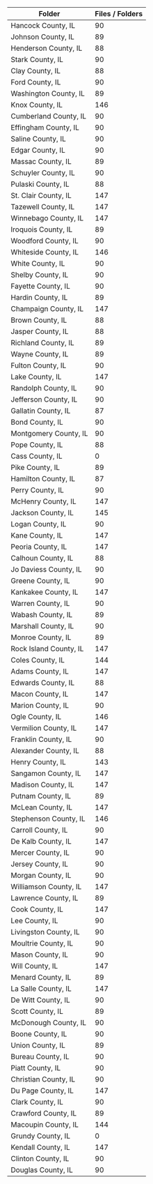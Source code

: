 | Folder                 |   Files / Folders |
|------------------------|-------------------|
| Hancock County, IL     |                90 |
| Johnson County, IL     |                89 |
| Henderson County, IL   |                88 |
| Stark County, IL       |                90 |
| Clay County, IL        |                88 |
| Ford County, IL        |                90 |
| Washington County, IL  |                89 |
| Knox County, IL        |               146 |
| Cumberland County, IL  |                90 |
| Effingham County, IL   |                90 |
| Saline County, IL      |                90 |
| Edgar County, IL       |                90 |
| Massac County, IL      |                89 |
| Schuyler County, IL    |                90 |
| Pulaski County, IL     |                88 |
| St. Clair County, IL   |               147 |
| Tazewell County, IL    |               147 |
| Winnebago County, IL   |               147 |
| Iroquois County, IL    |                89 |
| Woodford County, IL    |                90 |
| Whiteside County, IL   |               146 |
| White County, IL       |                90 |
| Shelby County, IL      |                90 |
| Fayette County, IL     |                90 |
| Hardin County, IL      |                89 |
| Champaign County, IL   |               147 |
| Brown County, IL       |                88 |
| Jasper County, IL      |                88 |
| Richland County, IL    |                89 |
| Wayne County, IL       |                89 |
| Fulton County, IL      |                90 |
| Lake County, IL        |               147 |
| Randolph County, IL    |                90 |
| Jefferson County, IL   |                90 |
| Gallatin County, IL    |                87 |
| Bond County, IL        |                90 |
| Montgomery County, IL  |                90 |
| Pope County, IL        |                88 |
| Cass County, IL        |                 0 |
| Pike County, IL        |                89 |
| Hamilton County, IL    |                87 |
| Perry County, IL       |                90 |
| McHenry County, IL     |               147 |
| Jackson County, IL     |               145 |
| Logan County, IL       |                90 |
| Kane County, IL        |               147 |
| Peoria County, IL      |               147 |
| Calhoun County, IL     |                88 |
| Jo Daviess County, IL  |                90 |
| Greene County, IL      |                90 |
| Kankakee County, IL    |               147 |
| Warren County, IL      |                90 |
| Wabash County, IL      |                89 |
| Marshall County, IL    |                90 |
| Monroe County, IL      |                89 |
| Rock Island County, IL |               147 |
| Coles County, IL       |               144 |
| Adams County, IL       |               147 |
| Edwards County, IL     |                88 |
| Macon County, IL       |               147 |
| Marion County, IL      |                90 |
| Ogle County, IL        |               146 |
| Vermilion County, IL   |               147 |
| Franklin County, IL    |                90 |
| Alexander County, IL   |                88 |
| Henry County, IL       |               143 |
| Sangamon County, IL    |               147 |
| Madison County, IL     |               147 |
| Putnam County, IL      |                89 |
| McLean County, IL      |               147 |
| Stephenson County, IL  |               146 |
| Carroll County, IL     |                90 |
| De Kalb County, IL     |               147 |
| Mercer County, IL      |                90 |
| Jersey County, IL      |                90 |
| Morgan County, IL      |                90 |
| Williamson County, IL  |               147 |
| Lawrence County, IL    |                89 |
| Cook County, IL        |               147 |
| Lee County, IL         |                90 |
| Livingston County, IL  |                90 |
| Moultrie County, IL    |                90 |
| Mason County, IL       |                90 |
| Will County, IL        |               147 |
| Menard County, IL      |                89 |
| La Salle County, IL    |               147 |
| De Witt County, IL     |                90 |
| Scott County, IL       |                89 |
| McDonough County, IL   |                90 |
| Boone County, IL       |                90 |
| Union County, IL       |                89 |
| Bureau County, IL      |                90 |
| Piatt County, IL       |                90 |
| Christian County, IL   |                90 |
| Du Page County, IL     |               147 |
| Clark County, IL       |                90 |
| Crawford County, IL    |                89 |
| Macoupin County, IL    |               144 |
| Grundy County, IL      |                 0 |
| Kendall County, IL     |               147 |
| Clinton County, IL     |                90 |
| Douglas County, IL     |                90 |